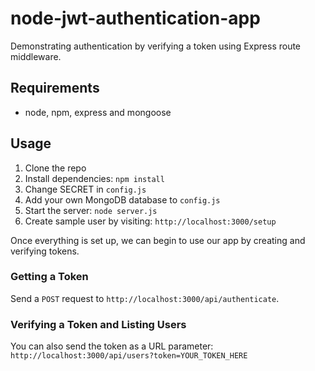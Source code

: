 # node-jwt-authentication-app

Demonstrating authentication by verifying a token using Express route middleware.

## Requirements

- node, npm, express and mongoose

## Usage

1. Clone the repo
2. Install dependencies: `npm install`
3. Change SECRET in `config.js`
4. Add your own MongoDB database to `config.js`
5. Start the server: `node server.js`
6. Create sample user by visiting: `http://localhost:3000/setup`

Once everything is set up, we can begin to use our app by creating and verifying tokens.

### Getting a Token

Send a `POST` request to `http://localhost:3000/api/authenticate`. 

### Verifying a Token and Listing Users

You can also send the token as a URL parameter: `http://localhost:3000/api/users?token=YOUR_TOKEN_HERE`
